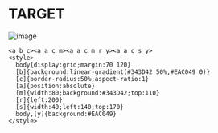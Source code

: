 # TARGET

![image](https://github.com/user-attachments/assets/dde54cb2-765a-4c40-86ff-5612372936f0)

```
<a b c><a a c m><a a c m r y><a a c s y>
<style>
  body{display:grid;margin:70 120}
  [b]{background:linear-gradient(#343D42 50%,#EAC049 0)}
  [c]{border-radius:50%;aspect-ratio:1}
  [a]{position:absolute}
  [m]{width:80;background:#343D42;top:110}
  [r]{left:200}
  [s]{width:40;left:140;top:170}
  body,[y]{background:#EAC049}
</style>
```
